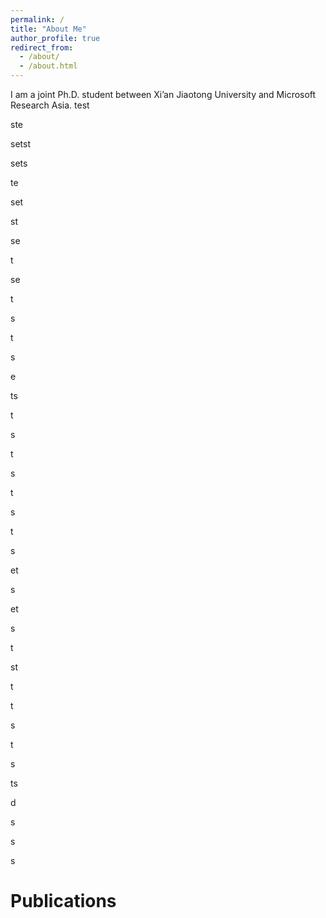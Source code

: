 ```yaml
---
permalink: /
title: "About Me"
author_profile: true
redirect_from: 
  - /about/
  - /about.html
---
```


I am a joint Ph.D. student between Xi’an Jiaotong University and Microsoft Research Asia.
test

ste

setst

sets

te

set

st

se

t

se

t

s

t

s

e

ts

t

s

t

s

t

s

t

s

et

s

et

s

t

st

t

t

s

t

s

ts

d

s

s

s


Publications
======

